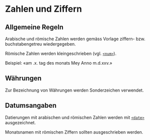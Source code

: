 # Zahlen und Ziffern

## Allgemeine Regeln

Arabische und römische Zahlen werden gemäss Vorlage ziffern- bzw.
buchstabengetreu wiedergegeben.

Römische Zahlen werden kleingeschrieben (vgl. [`<num>`](num.de.md)).

Beispiel: «am .x. tag des monats Mey Anno m.d.xxv.»

## Währungen

Zur Bezeichnung von Währungen werden Sonderzeichen verwendet.

## Datumsangaben

Datierungen mit arabischen und römischen Zahlen werden
mit [`<date>`](date.de.md) ausgezeichnet.

Monatsnamen mit römischen Ziffern sollten ausgeschrieben werden.
